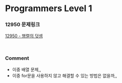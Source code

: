 # Programmers Level 1

### 12950 문제링크

[12950 - 행렬의 덧셈](https://school.programmers.co.kr/learn/courses/30/lessons/12950)

<br>

### Comment

-   이중 배열 문제,,
-   이중 for문을 사용하지 않고 해결할 수 있는 방법은 없을까,,
